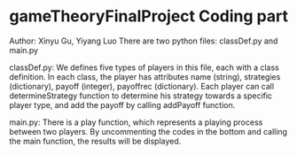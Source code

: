 # gameTheoryFinalProject Coding part
Author: Xinyu Gu, Yiyang Luo
There are two python files: classDef.py and main.py

classDef.py:
  We defines five types of players in this file, each with a class definition.
  In each class, the player has attributes 
    name (string), 
    strategies (dictionary), 
    payoff (integer),
    payoffrec (dictionary).
  Each player can call determineStrategy function to determine his strategy towards a specific player type, 
  and add the payoff by calling addPayoff function.
  
main.py:
  There is a play function, which represents a playing process between two players.
  By uncommenting the codes in the bottom and calling the main function, the results will be displayed.
